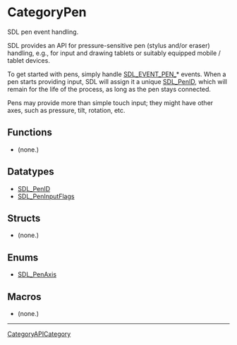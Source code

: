 # CategoryPen

SDL pen event handling.

SDL provides an API for pressure-sensitive pen (stylus and/or eraser)
handling, e.g., for input and drawing tablets or suitably equipped mobile /
tablet devices.

To get started with pens, simply handle [SDL_EVENT_PEN_](SDL_EVENT_PEN_)*
events. When a pen starts providing input, SDL will assign it a unique
[SDL_PenID](SDL_PenID), which will remain for the life of the process, as
long as the pen stays connected.

Pens may provide more than simple touch input; they might have other axes,
such as pressure, tilt, rotation, etc.

<!-- END CATEGORY DOCUMENTATION -->

## Functions

<!-- DO NOT HAND-EDIT CATEGORY LISTS, THEY ARE AUTOGENERATED AND WILL BE OVERWRITTEN, BASED ON TAGS IN INDIVIDUAL PAGE FOOTERS. EDIT THOSE INSTEAD. -->
<!-- BEGIN CATEGORY LIST: CategoryPen, CategoryAPIFunction -->
- (none.)
<!-- END CATEGORY LIST -->

## Datatypes

<!-- DO NOT HAND-EDIT CATEGORY LISTS, THEY ARE AUTOGENERATED AND WILL BE OVERWRITTEN, BASED ON TAGS IN INDIVIDUAL PAGE FOOTERS. EDIT THOSE INSTEAD. -->
<!-- BEGIN CATEGORY LIST: CategoryPen, CategoryAPIDatatype -->
- [SDL_PenID](SDL_PenID)
- [SDL_PenInputFlags](SDL_PenInputFlags)
<!-- END CATEGORY LIST -->

## Structs

<!-- DO NOT HAND-EDIT CATEGORY LISTS, THEY ARE AUTOGENERATED AND WILL BE OVERWRITTEN, BASED ON TAGS IN INDIVIDUAL PAGE FOOTERS. EDIT THOSE INSTEAD. -->
<!-- BEGIN CATEGORY LIST: CategoryPen, CategoryAPIStruct -->
- (none.)
<!-- END CATEGORY LIST -->

## Enums

<!-- DO NOT HAND-EDIT CATEGORY LISTS, THEY ARE AUTOGENERATED AND WILL BE OVERWRITTEN, BASED ON TAGS IN INDIVIDUAL PAGE FOOTERS. EDIT THOSE INSTEAD. -->
<!-- BEGIN CATEGORY LIST: CategoryPen, CategoryAPIEnum -->
- [SDL_PenAxis](SDL_PenAxis)
<!-- END CATEGORY LIST -->

## Macros

<!-- DO NOT HAND-EDIT CATEGORY LISTS, THEY ARE AUTOGENERATED AND WILL BE OVERWRITTEN, BASED ON TAGS IN INDIVIDUAL PAGE FOOTERS. EDIT THOSE INSTEAD. -->
<!-- BEGIN CATEGORY LIST: CategoryPen, CategoryAPIMacro -->
- (none.)
<!-- END CATEGORY LIST -->


----
[CategoryAPICategory](CategoryAPICategory)


